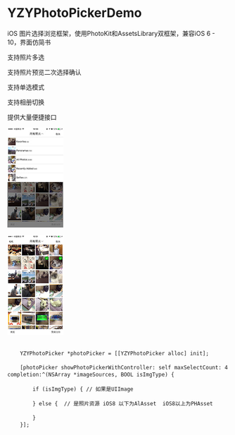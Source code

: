 # YZYPhotoPickerDemo
iOS 图片选择浏览框架，使用PhotoKit和AssetsLibrary双框架，兼容iOS 6 - 10，界面仿简书

支持照片多选

支持照片预览二次选择确认

支持单选模式

支持相册切换

提供大量便捷接口


![Image text](https://github.com/3KK3/ImageSource/raw/master/photoPicker1.jpg)

![Image text](https://github.com/3KK3/ImageSource/raw/master/photoPicker3.jpg)

```
   
    YZYPhotoPicker *photoPicker = [[YZYPhotoPicker alloc] init];
    
    [photoPicker showPhotoPickerWithController: self maxSelectCount: 4 completion:^(NSArray *imageSources, BOOL isImgType) {

        if (isImgType) { // 如果是UIImage

        } else {  // 是照片资源 iOS8 以下为AlAsset  iOS8以上为PHAsset
        
        }
    }];
```
